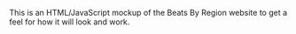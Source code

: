 This is an HTML/JavaScript mockup of the Beats By Region website to get a feel for how it will look and work.
